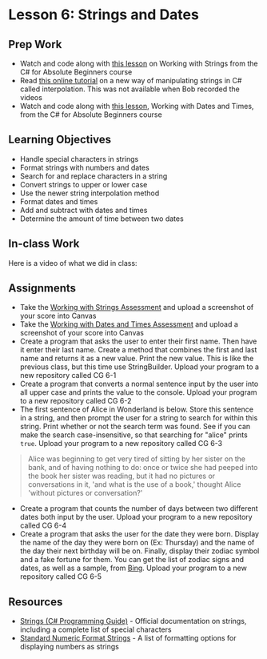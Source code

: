 # Lesson 6: Strings and Dates
## Prep Work
* Watch and code along with [this lesson](https://mva.microsoft.com/en-US/training-courses/c-fundamentals-for-absolute-beginners-16169?l=xV66IaQIC_3806218949) on Working with Strings from the C# for Absolute Beginners course
* Read [this online tutorial](https://docs.microsoft.com/en-us/dotnet/csharp/tutorials/string-interpolation) on a new way of manipulating strings in C# called interpolation. This was not available when Bob recorded the videos
* Watch and code along with [this lesson](https://mva.microsoft.com/en-US/training-courses/c-fundamentals-for-absolute-beginners-16169?l=ZSmQMdQIC_5106218949), Working with Dates and Times, from the C# for Absolute Beginners course

## Learning Objectives
* Handle special characters in strings
* Format strings with numbers and dates
* Search for and replace characters in a string
* Convert strings to upper or lower case
* Use the newer string interpolation method
* Format dates and times
* Add and subtract with dates and times
* Determine the amount of time between two dates

## In-class Work
Here is a video of what we did in class:

## Assignments
* Take the [Working with Strings Assessment](https://mva.microsoft.com/en-US/training-courses/c-fundamentals-for-absolute-beginners-16169?l=QFuG3iSIC_2106218949) and upload a screenshot of your score into Canvas
* Take the [Working with Dates and Times Assessment](https://mva.microsoft.com/en-US/training-courses/c-fundamentals-for-absolute-beginners-16169?l=B5P6fkSIC_8306218949) and upload a screenshot of your score into Canvas
* Create a program that asks the user to enter their first name. Then have it enter their last name. Create a method that combines the first and last name and returns it as a new value. Print the new value. This is like the previous class, but this time use StringBuilder. Upload your program to a new repository called CG 6-1
* Create a program that converts a normal sentence input by the user into all upper case and prints the value to the console. Upload your program to a new repository called CG 6-2
* The first sentence of Alice in Wonderland is below. Store this sentence in a string, and then prompt the user for a string to search for within this string. Print whether or not the search term was found. See if you can make the search case-insensitive, so that searching for "alice" prints `true`. Upload your program to a new repository called CG 6-3

> Alice was beginning to get very tired of sitting by her sister on the bank, and of having nothing to do: once or twice she had peeped into the book her sister was reading, but it had no pictures or conversations in it, 'and what is the use of a book,' thought Alice 'without pictures or conversation?'

* Create a program that counts the number of days between two different dates both input by the user. Upload your program to a new repository called CG 6-4
* Create a program that asks the user for the date they were born. Display the name of the day they were born on (Ex: Thursday) and the name of the day their next birthday will be on. Finally, display their zodiac symbol and a fake fortune for them. You can get the list of zodiac signs and dates, as well as a sample, from [Bing](https://www.bing.com/search?q=horoscope&form=EDGTCT&qs=HS&cvid=d2fc98bffc6740fa97d94d081d45cfe4&refig=7207a3fd684b48f9bc2a0922baf08738&cc=US&setlang=en-US&elv=AXK1c4IvZoNqPoPnS%21QRLOPcLG4X0JrnQ6zpbaeA4w8kY3gccWglIyjHkTqkDo1HUAunoprNFHRY%21KFwosoPMOe7wkCA*wGMXiAKDYQ%212T%21B). Upload your program to a new repository called CG 6-5

## Resources
* [Strings (C# Programming Guide)](https://docs.microsoft.com/en-us/dotnet/csharp/programming-guide/strings/) - Official documentation on strings, including a complete list of special characters
* [Standard Numeric Format Strings](https://docs.microsoft.com/en-us/dotnet/standard/base-types/standard-numeric-format-strings) - A list of formatting options for displaying numbers as strings
